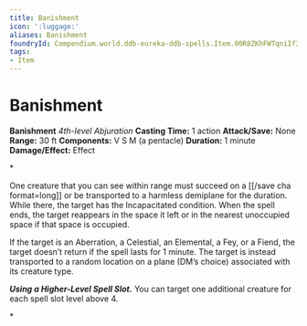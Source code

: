 ```yaml
---
title: Banishment
icon: ':luggage:'
aliases: Banishment
foundryId: Compendium.world.ddb-eureka-ddb-spells.Item.00R8ZKhFWTqniIf3
tags:
- Item
---
```


# Banishment

**Banishment**
_4th-level Abjuration_
**Casting Time:** 1 action
**Attack/Save:** None
**Range:** 30 ft
**Components:** V S M (a pentacle)
**Duration:** 1 minute
**Damage/Effect:** Effect

*<p>One creature that you can see within range must succeed on a [[/save cha format=long]] or be transported to a harmless demiplane for the duration. While there, the target has the Incapacitated condition. When the spell ends, the target reappears in the space it left or in the nearest unoccupied space if that space is occupied.

If the target is an Aberration, a Celestial, an Elemental, a Fey, or a Fiend, the target doesn’t return if the spell lasts for 1 minute. The target is instead transported to a random location on a plane (DM’s choice) associated with its creature type.

***Using a Higher-Level Spell Slot.*** You can target one additional creature for each spell slot level above 4.</p>*